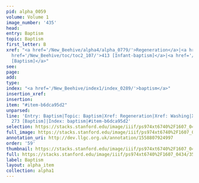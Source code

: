 ```yaml
---
pid: alpha_0059
volume: Volume 1
image_number: '435'
head: 
entry: Baptism
topic: Baptism
first_letter: B
xref: "<a href='/New_Beehive/alpha4/alpha_0779/'>Regeneration</a>|<a href='/New_Beehive/alpha5/alpha_1012/'>Washing</a>|<a
  href='/New_Beehive/toc/toc2_107/'>413 [Infant-baptism]</a>|<a href='/New_Beehive/toc/toc2_088/'>273
  [Baptism]</a>"
see: 
page: 
add: 
type: 
index: "<a href='/New_Beehive/index1/index_0289/'>baptism</a>"
insertion_xref: 
insertion: 
item: "#item-b6dca95d2"
unparsed: 
line: 'Entry: Baptism|Topic: Baptism|Xref: Regeneration|Xref: Washing|Xref: 413 [Infant-baptism]|Xref:
  273 [Baptism]|Index: baptism|#item-b6dca95d2'
selection: https://stacks.stanford.edu/image/iiif/ps974xt6740%2F1607_0434/355,1655,3066,697/full/0/default.jpg
full_image: https://stacks.stanford.edu/image/iiif/ps974xt6740%2F1607_0434/full/full/0/default.jpg
annotation_uri: http://dev.llgc.org.uk/annotation/1558807924997
order: '59'
thumbnail: https://stacks.stanford.edu/image/iiif/ps974xt6740%2F1607_0434/355,1655,600,180/250,/0/default.jpg
full: https://stacks.stanford.edu/image/iiif/ps974xt6740%2F1607_0434/355,1655,3066,697/full/0/default.jpg
label: Baptism
layout: alpha_item
collection: alpha1
---
```

